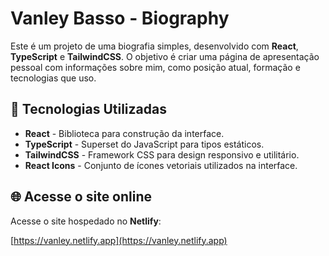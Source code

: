 # Vanley Basso - Biography

Este é um projeto de uma biografia simples, desenvolvido com **React**, **TypeScript** e **TailwindCSS**. O objetivo é criar uma página de apresentação pessoal com informações sobre mim, como posição atual, formação e tecnologias que uso.

## 🚀 Tecnologias Utilizadas

- **React** - Biblioteca para construção da interface.
- **TypeScript** - Superset do JavaScript para tipos estáticos.
- **TailwindCSS** - Framework CSS para design responsivo e utilitário.
- **React Icons** - Conjunto de ícones vetoriais utilizados na interface.

## 🌐 Acesse o site online

Acesse o site hospedado no **Netlify**:

[https://vanley.netlify.app](https://vanley.netlify.app)
